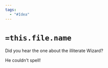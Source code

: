 ```yaml
---
tags:
  - "#Idea"
---
```


# `=this.file.name`

Did you hear the one about the illiterate Wizard?

He couldn't spell!